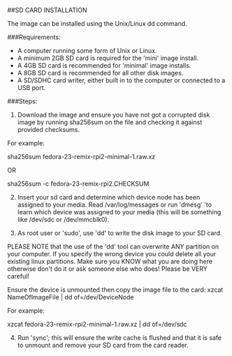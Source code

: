 ##SD CARD INSTALLATION

The image can be installed using the Unix/Linux dd command.

###Requirements:
- A computer running some form of Unix or Linux.
- A minimum 2GB SD card is required for the 'mini' image install.
- A 4GB SD card is recommended for 'minimal' image installs.
- A 8GB SD card is recommended for all other disk images.
- A SD/SDHC card writer, either built in to the computer or connected to a USB port.

###Steps:

1. Download the image and ensure you have not got a corrupted disk image by running sha256sum on the file and checking it against provided checksums.

  For example:
  
  sha256sum fedora-23-remix-rpi2-minimal-1.raw.xz
  
  OR
  
  sha256sum -c fedora-23-remix-rpi2.CHECKSUM
 
2. Insert your sd card and determine which device node has been assigned to your media. Read /var/log/messages or run 'dmesg' 'to learn which device was assigned to your media (this will be something like /dev/sdc or /dev/mmcblk0).

3. As root user or 'sudo', use 'dd' to write the disk image to your SD card.

  PLEASE NOTE that the use of the 'dd' tool can overwrite ANY partition on your computer. If you specify the wrong device you could delete all your existing linux partitions. Make sure you KNOW what you are doing here otherwise don't do it or ask someone else who does! Please be VERY careful!
  
  Ensure the device is unmounted then copy the image file to the card: xzcat NameOfImageFile | dd of=/dev/DeviceNode

  For example:
  
  xzcat fedora-23-remix-rpi2-minimal-1.raw.xz | dd of=/dev/sdc

4. Run 'sync'; this will ensure the write cache is flushed and that it is safe to unmount and remove your SD card from the card reader.
 

